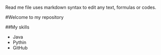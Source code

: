Read me file uses markdown syntax to edit any text, formulas or codes.

#Welcome to my repository

##My skills
- Java
- Pythin
- GitHub
